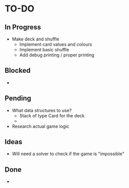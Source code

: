 # TO-DO

## In Progress
- Make deck and shuffle
    - Implement card values and colours
    - Implement basic shuffle
    - Add debug printing / proper printing

## Blocked
-

## Pending
- What data structures to use?
    - Stack of type Card for the deck
    -
- Research actual game logic

## Ideas
- Will need a solver to check if the game is "impossible"

## Done
-

